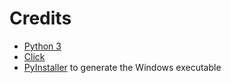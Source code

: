 # Credits

- [Python 3](https://www.python.org/)
- [Click](https://click.palletsprojects.com/)
- [PyInstaller](https://www.pyinstaller.org/) to generate the Windows executable
